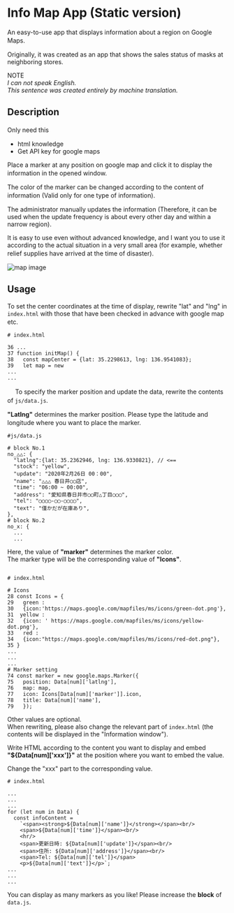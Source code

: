 # Info Map App (Static version)  

An easy-to-use app that displays information about a region on Google Maps. 　

Originally, it was created as an app that shows the sales status of masks at neighboring stores.  

NOTE   
_I can not speak English.  
This sentence was created entirely by machine translation._  

## Description  

Only need this　　
- html knowledge
- Get API key for google maps  

Place a marker at any position on google map and click it to display the information in the opened window.　　

The color of the marker can be changed according to the content of information (Valid only for one type of information).　　

The administrator manually updates the information (Therefore, it can be used when the update frequency is about every other day and within a narrow region).

It is easy to use even without advanced knowledge, and I want you to use it according to the actual situation in a very small area (for example, whether relief supplies have arrived at the time of disaster).　　


![map image](./img/mapImage.png)  

## Usage

To set the center coordinates at the time of display, rewrite "lat" and "lng" in `index.html` with those that have been checked in advance with google map etc. 　

```  
# index.html   

36 ...
37 function initMap() {
38   const mapCenter = {lat: 35.2298613, lng: 136.9541083};
39   let map = new
...
...  
```
 　
To specify the marker position and update the data, rewrite the contents of `js/data.js`.　　

**"Latlng"** determines the marker position. Please type the latitude and longitude where you want to place the marker.　　


```
#js/data.js  

# block No.1
no_△△: {
  "latlng":{lat: 35.2362946, lng: 136.9330821}, // <==
  "stock": "yellow",
  "update": "2020年2月26日 00：00",
  "name": "△△△ 春日井◯◯店",
  "time": "06:00 ~ 00:00",
  "address": "愛知県春日井市◯◯町△丁目◯◯◯",
  "tel": "◯◯◯◯-◯◯-◯◯◯◯",
  "text": "僅かだが在庫あり",
},
# block No.2
no_x: {
  ...
  ...
```

Here, the value of **"marker"** determines the marker color.  
The marker type will be the corresponding value of **"Icons"**.

```

# index.html  

# Icons
28 const Icons = {
29   green :
30   {icon:'https://maps.google.com/mapfiles/ms/icons/green-dot.png'},
31  yellow :
32   {icon: ' https://maps.google.com/mapfiles/ms/icons/yellow-dot.png'},
33   red :
34   {icon:"https://maps.google.com/mapfiles/ms/icons/red-dot.png"},
35 }
...
...
...
# Marker setting
74 const marker = new google.maps.Marker({
75   position: Data[num]['latlng'],
76   map: map,
77   icon: Icons[Data[num]['marker']].icon,
78   title: Data[num]['name'],
79   });
```  

Other values ​​are optional.  
When rewriting, please also change the relevant part of `index.html` (the contents will be displayed in the "Information window").  

Write HTML according to the content you want to display and embed **"${Data[num]['xxx']}"** at the position where you want to embed the value.

Change the "xxx" part to the corresponding value.

```  
# index.html  

...
...
...
for (let num in Data) {
  const infoContent =
    `<span><strong>${Data[num]['name']}</strong></span><br/>
    <span>${Data[num]['time']}</span><br/>
    <hr/>
    <span>更新日時: ${Data[num]['update']}</span><br/>
    <span>住所: ${Data[num]['address']}</span><br/>
    <span>Tel: ${Data[num]['tel']}</span>
    <p>${Data[num]['text']}</p>`;
...
...
...
```  

You can display as many markers as you like!
Please increase the **block** of `data.js`.
